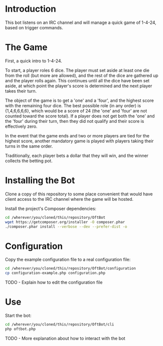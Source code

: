# Introduction
This bot listens on an IRC channel and will manage a quick game of 1-4-24, based on trigger commands.

# The Game
First, a quick intro to 1-4-24.

To start, a player roles 6 dice.  The player must set aside at least one die from the roll (but more are allowed), and the rest of the dice are gathered up and the player rolls again.  This continues until all the dice have been set aside, at which point the player's score is determined and the next player takes their turn.

The object of the game is to get a 'one' and a 'four', and the highest score with the remaining four dice.  The best possible role (in any order) is {1,4,6,6,6,6}, which would be a score of 24 (the 'one' and 'four' are not counted toward the score total).  If a player does not get both the 'one' and the 'four' during their turn, then they did not qualify and their score is effectively zero.

In the event that the game ends and two or more players are tied for the highest score, another mandatory game is played with players taking their turns in the same order.

Traditionally, each player bets a dollar that they will win, and the winner collects the betting pot.

# Installing the Bot
Clone a copy of this repository to some place convenient that would have client access to the IRC channel where the game will be hosted.

Install the project's Composer dependencies:

``` bash
cd /wherever/you/cloned/this/repository/OftBot
wget https://getcomposer.org/installer -O composer.phar
./composer.phar install --verbose --dev --prefer-dist -o
```

# Configuration
Copy the example configuration file to a real configuration file:

``` bash
cd /wherever/you/cloned/this/repository/OftBot/configuration
cp configuration-example.php configuration.php
```

TODO - Explain how to edit the configuration file

# Use
Start the bot:

``` bash
cd /wherever/you/cloned/this/repository/OftBot/cli
php oftbot.php
```

TODO - More explanation about how to interact with the bot
